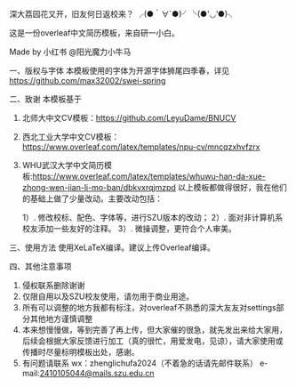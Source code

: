 深大荔园花又开，旧友何日返校来？  ╭(●｀∀´●)╯╰(●’◡’●)╮

这是一份overleaf中文简历模板，来自研一小白。

Made by 小红书 @阳光魔力小牛马

一、版权与字体
本模板使用的字体为开源字体狮尾四季春，详见
https://github.com/max32002/swei-spring

二、致谢
本模板基于
1. 北师大中文CV模板：https://github.com/LeyuDame/BNUCV
2. 西北工业大学中文CV模板：https://www.overleaf.com/latex/templates/npu-cv/mncqzxhvfzrx
3. WHU武汉大学中文简历模板:https://www.overleaf.com/latex/templates/whuwu-han-da-xue-zhong-wen-jian-li-mo-ban/dbkvxrqjmzpd
   以上模板都做得很好，我在他们的基础上做了少量改动。主要改动包括：
   
   1）. 修改校标、配色、字体等，进行SZU版本的改动；
   2）. 面对非计算机系校友添加一些友好的注释。
   3）. 微操调整，更符合个人审美。

三、使用方法
使用XeLaTeX编译。建议上传Overleaf编译。

四、其他注意事项
1. 侵权联系删除谢谢
2. 仅限自用以及SZU校友使用，请勿用于商业用途。
3. 所有可以调整的地方我都有标注，对overleaf不熟悉的深大友友对settings部分其他地方谨慎调整
4. 本来想慢慢做，等到完善了再上传，但大家催的很急，就先发出来给大家用，后续会根据大家反馈进行加工（真的很忙，用爱发电，见谅），请大家使用或传播时尽量标明模板出处，感谢。
5. 有问题请联系 wx：zhenglichufa2024（不着急的话请先邮件联系）
              e-mail:2410105044@mails.szu.edu.cn
